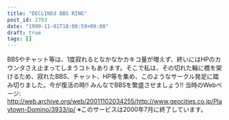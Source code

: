 ```yaml
---
title: "DECLINEd BBS RING"
post_id: 2703
date: "1999-11-01T18:00:59+09:00"
draft: true
tags: []
---
```



BBSやチャット等は、1度寂れるとなかなかカキコ量が増えず、終いにはHPのカウンタさえ止まってしまうコトもあります。そこで私は、その切れた輪に橋を架けるため、寂れたBBS、チャット、HP等を集め、このようなサークル発足に踏み切りました。今が復活の時!! みんなでBBSを繁盛させましょう!! 当時のWebページ: <http://web.archive.org/web/20011102034255/http://www.geocities.co.jp/Playtown-Domino/3933/jp/> ※このサービスは2000年7月に終了しています。
